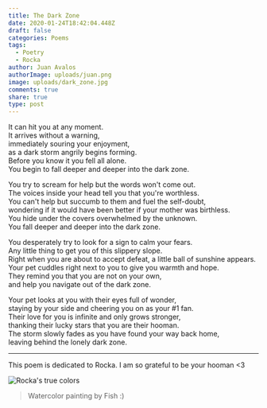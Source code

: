 ```yaml
---
title: The Dark Zone
date: 2020-01-24T18:42:04.448Z
draft: false
categories: Poems
tags:
  - Poetry
  - Rocka
author: Juan Avalos
authorImage: uploads/juan.png
image: uploads/dark_zone.jpg
comments: true
share: true
type: post
---
```

It can hit you at any moment.\
It arrives without a warning,\
immediately souring your enjoyment,\
as a dark storm angrily begins forming.\
Before you know it you fell all alone.\
You begin to fall deeper and deeper into the dark zone.

You try to scream for help but the words won't come out.\
The voices inside your head tell you that you're worthless.\
You can't help but succumb to them and fuel the self-doubt,\
wondering if it would have been better if your mother was birthless.\
You hide under the covers overwhelmed by the unknown.\
You fall deeper and deeper into the dark zone.

You desperately try to look for a sign to calm your fears.\
Any little thing to get you of this slippery slope.\
Right when you are about to accept defeat, a little ball of sunshine appears.\
Your pet cuddles right next to you to give you warmth and hope.\
They remind you that you are not on your own,\
and help you navigate out of the dark zone.

Your pet looks at you with their eyes full of wonder,\
staying by your side and cheering you on as your #1 fan.\
Their love for you is infinite and only grows stronger,\
thanking their lucky stars that you are their hooman.\
The storm slowly fades as you have found your way back home,\
leaving behind the lonely dark zone.

- - -

This poem is dedicated to Rocka. I am so grateful to be your hooman <3

![Rocka's true colors](/uploads/rocka_watercolor.jpg "Rocka's true colors")

> Watercolor painting by Fish :)
